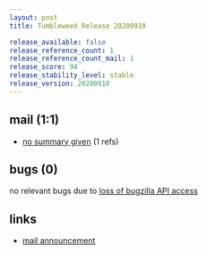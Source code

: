 ```yaml
---
layout: post
title: Tumbleweed Release 20200910

release_available: false
release_reference_count: 1
release_reference_count_mail: 1
release_score: 94
release_stability_level: stable
release_version: 20200910
---
```


## mail (1:1)

- [no summary given](https://github.com/boombatower/tumbleweed-review/issues/10) (1 refs)

## bugs (0)

<!--more-->

no relevant bugs due to [loss of bugzilla API access](https://bugzilla.opensuse.org/show_bug.cgi?id=1157722)



## links

- [mail announcement](https://github.com/boombatower/tumbleweed-review/issues/10)

